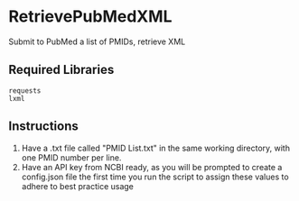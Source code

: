 # RetrievePubMedXML
Submit to PubMed a list of PMIDs, retrieve XML

## Required Libraries
    requests
    lxml

## Instructions

1. Have a .txt file called "PMID List.txt" in the same working directory, with one PMID number per line.
2. Have an API key from NCBI ready, as you will be prompted to create a config.json file the first time you run the script to assign these values to adhere to best practice usage